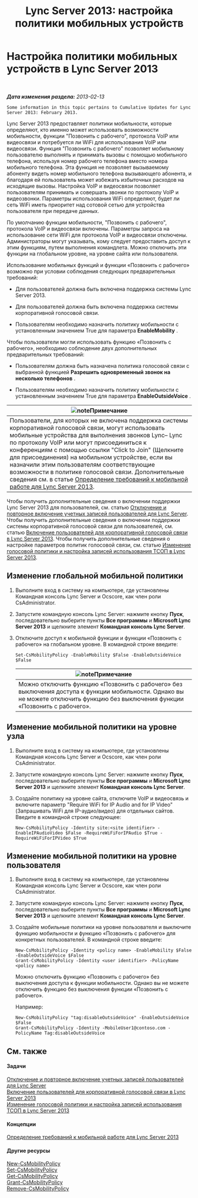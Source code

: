 ﻿---
title: 'Lync Server 2013: настройка политики мобильных устройств'
TOCTitle: Настройка политики мобильных устройств
ms:assetid: 595536e0-9bb3-49a3-8d13-1a77351ebc62
ms:mtpsurl: https://technet.microsoft.com/ru-ru/library/Hh690018(v=OCS.15)
ms:contentKeyID: 49309856
ms.date: 05/19/2016
mtps_version: v=OCS.15
ms.translationtype: HT
---

# Настройка политики мобильных устройств в Lync Server 2013

 

_**Дата изменения раздела:** 2013-02-13_

    Some information in this topic pertains to Cumulative Updates for Lync Server 2013: February 2013.

Lync Server 2013 предоставляет политики мобильности, которые определяют, кто именно может использовать возможности мобильности, функции "Позвонить с рабочего", протокола VoIP или видеосвязи и потребуется ли WiFi для использования VoIP или видеосвязи. Функция "Позвонить с рабочего" позволяет мобильному пользователю выполнять и принимать вызовы с помощью мобильного телефона, используя номер рабочего телефона вместо номера мобильного телефона. Эта функция не позволяет вызываемому абоненту видеть номер мобильного телефона вызывающего абонента, и благодаря ей пользователь может избежать избыточных расходов на исходящие вызовы. Настройка VoIP и видеосвязи позволяет пользователям принимать и совершать звонки по протоколу VoIP и видеозвонки. Параметры использования WiFi определяют, будет ли сеть WiFi иметь приоритет над сотовой сетью для устройства пользователя при передаче данных.

По умолчанию функции мобильности, "Позвонить с рабочего", протокола VoIP и видеосвязи включены. Параметры запроса на использование сети WiFi для протокола VoIP и видеосвязи отключены. Администраторы могут указывать, кому следует предоставить доступ к этим функциям, путем выполнения командлета. Можно отключить эти функции на глобальном уровне, на уровне сайта или пользователя.

Использование мобильных функций и функции «Позвонить с рабочего» возможно при условии соблюдения следующих предварительных требований:

  - Для пользователей должна быть включена поддержка системы Lync Server 2013.

  - Для пользователей должна быть включена поддержка системы корпоративной голосовой связи.

  - Пользователям необходимо назначить политику мобильности с установленным значением True для параметра **EnableMobility** .

Чтобы пользователи могли использовать функцию «Позвонить с рабочего», необходимо соблюдение двух дополнительных предварительных требований:

  - Пользователям должна быть назначена политика голосовой связи с выбранной функцией **Разрешить одновременный звонок на несколько телефонов** .

  - Пользователям необходимо назначить политику мобильности с установленным значением True для параметра **EnableOutsideVoice** .

<table>
<thead>
<tr class="header">
<th><img src="images/Gg398412.note(OCS.15).gif" title="note" alt="note" />Примечание</th>
</tr>
</thead>
<tbody>
<tr class="odd">
<td>Пользователи, для которых не включена поддержка системы корпоративной голосовой связи, могут использовать мобильные устройства для выполнения звонков Lync– Lync по протоколу VoIP или могут присоединиться к конференциям с помощью ссылки &quot;Click to Join&quot; (Щелкните для присоединения) на мобильном устройстве, если вы назначили этим пользователям соответствующие возможности в политике голосовой связи. Дополнительные сведения см. в статье <a href="lync-server-2013-defining-your-mobility-requirements.md">Определение требований к мобильной работе для Lync Server 2013</a>.</td>
</tr>
</tbody>
</table>


Чтобы получить дополнительные сведения о включении поддержки Lync Server 2013 для пользователей, см. статью [Отключение и повторное включение учетных записей пользователей для Lync Server](lync-server-2013-disable-or-re-enable-user-account-for-lync-server.md). Чтобы получить дополнительные сведения о включении поддержки системы корпоративной голосовой связи для пользователей, см. статью [Включение пользователей для корпоративной голосовой связи в Lync Server 2013](lync-server-2013-enable-users-for-enterprise-voice.md). Чтобы получить дополнительные сведения о настройке параметров политик голосовой связи, см. статью [Изменение голосовой политики и настройка записей использования ТСОП в Lync Server 2013](lync-server-2013-modify-a-voice-policy-and-configure-pstn-usage-records.md).

## Изменение глобальной мобильной политики

1.  Выполните вход в систему на компьютере, где установлены Командная консоль Lync Server и Ocscore, как член роли CsAdministrator.

2.  Запустите командную консоль Lync Server: нажмите кнопку **Пуск**, последовательно выберите пункты **Все программы** и **Microsoft Lync Server 2013** и щелкните элемент **Командная консоль Lync Server**.

3.  Отключите доступ к мобильной функции и функции «Позвонить с рабочего» на глобальном уровне. В командной строке введите:
    
        Set-CsMobilityPolicy -EnableMobility $False -EnableOutsideVoice $False
    
    <table>
    <thead>
    <tr class="header">
    <th><img src="images/Gg398412.note(OCS.15).gif" title="note" alt="note" />Примечание</th>
    </tr>
    </thead>
    <tbody>
    <tr class="odd">
    <td>Можно отключить функцию «Позвонить с рабочего» без выключения доступа к функции мобильности. Однако вы не можете отключить функцию без выключения функции «Позвонить с рабочего».</td>
    </tr>
    </tbody>
    </table>


## Изменение мобильной политики на уровне узла

1.  Выполните вход в систему на компьютере, где установлены Командная консоль Lync Server и Ocscore, как член роли CsAdministrator.

2.  Запустите командную консоль Lync Server: нажмите кнопку **Пуск**, последовательно выберите пункты **Все программы** и **Microsoft Lync Server 2013** и щелкните элемент **Командная консоль Lync Server**.

3.  Создайте политику на уровне сайта, отключите VoIP и видеосвязь и включите параметр "Require WiFi for IP Audio and for IP Video" (Запрашивать WiFi для IP-аудио/видео) для отдельных сайтов. Введите в командной строке следующее:
    
        New-CsMobilityPolicy -Identity site:<site identifier> -EnableIPAudioVideo $False -RequireWiFiForIPAudio $True -RequireWiFiForIPVideo $True

## Изменение мобильной политики на уровне пользователя

1.  Выполните вход в систему на компьютере, где установлены Командная консоль Lync Server и Ocscore, как член роли CsAdministrator.

2.  Запустите командную консоль Lync Server: нажмите кнопку **Пуск**, последовательно выберите пункты **Все программы** и **Microsoft Lync Server 2013** и щелкните элемент **Командная консоль Lync Server**.

3.  Создайте мобильные политики на уровне пользователя и выключите функцию мобильности и функцию «Позвонить с рабочего» для конкретных пользователей. В командной строке введите:
    
        New-CsMobilityPolicy -Identity <policy name> -EnableMobility $False -EnableOutsideVoice $False
        Grant-CsMobilityPolicy -Identity <user identifier> -PolicyName <policy name>
    
    Можно отключить функцию «Позвонить с рабочего» без выключения доступа к функции мобильности. Однако вы не можете отключить функцию без выключения функции «Позвонить с рабочего».
    
    Например:
    
        New-CsMobilityPolicy "tag:disableOutsideVoice" -EnableOutsideVoice $False
        Grant-CsMobilityPolicy -Identity -MobileUser1@contoso.com -PolicyName Tag:disableOutsideVoice

## См. также

#### Задачи

[Отключение и повторное включение учетных записей пользователей для Lync Server](lync-server-2013-disable-or-re-enable-user-account-for-lync-server.md)  
[Включение пользователей для корпоративной голосовой связи в Lync Server 2013](lync-server-2013-enable-users-for-enterprise-voice.md)  
[Изменение голосовой политики и настройка записей использования ТСОП в Lync Server 2013](lync-server-2013-modify-a-voice-policy-and-configure-pstn-usage-records.md)  

#### Концепции

[Определение требований к мобильной работе для Lync Server 2013](lync-server-2013-defining-your-mobility-requirements.md)  

#### Другие ресурсы

[New-CsMobilityPolicy](https://docs.microsoft.com/en-us/powershell/module/skype/New-CsMobilityPolicy)  
[Set-CsMobilityPolicy](https://docs.microsoft.com/en-us/powershell/module/skype/Set-CsMobilityPolicy)  
[Get-CsMobilityPolicy](https://docs.microsoft.com/en-us/powershell/module/skype/Get-CsMobilityPolicy)  
[Grant-CsMobilityPolicy](https://docs.microsoft.com/en-us/powershell/module/skype/Grant-CsMobilityPolicy)  
[Remove-CsMobilityPolicy](https://docs.microsoft.com/en-us/powershell/module/skype/Remove-CsMobilityPolicy)

